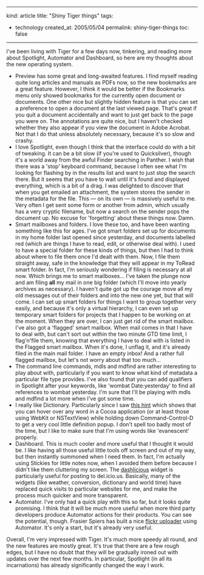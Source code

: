 -----
kind: article
title: "Shiny Tiger things"
tags:
- technology
created_at: 2005/05/04
permalink: shiny-tiger-things
toc: false
-----

<p>I've been living with Tiger for a few days now, tinkering, and reading more about Spotlight, Automator and Dashboard, so here are my thoughts about the new operating system.</p>


<ul>
<li>Preview has some great and long-awaited features. I find myself reading quite long articles and manuals as PDFs now, so the new bookmarks are a great feature. However, I think it would be better if the Bookmarks menu only showed bookmarks for the currently open document or documents. One other nice but slightly hidden feature is that you can set a preference to open a document at the last viewed page. That's great if you quit a document accidentally and want to just get back to the page you were on. The annotations are quite nice, but I haven't checked whether they also appear if you view the document in Adobe Acrobat. Not that I do that unless absolutely necessary, because it's so slow and crashy.</li>
<li>I love Spotlight, even though I think that the interface could do with a bit of tweaking. It can be a bit slow (if you're used to Quicksilver), though it's a world away from the awful Finder searching in Panther. I wish that there was a 'stop' keyboard command, because I often see what I'm looking for flashing by in the results list and want to just stop the search there. But it seems that you have to wait until it's found and displayed everything, which is a bit of a drag. I was delighted to discover that when you get emailed an attachment, the system stores the sender in the metadata for the file. This &mdash; on its own &mdash; is massively useful to me. Very often I get sent some form or another from admin, which usually has a very cryptic filename, but now a search on the sender pops the document up. No excuse for 'forgetting' about these things now. Damn.</li>
<li>Smart mailboxes and folders. I love these too, and have been wanting something like this for ages. I've got smart folders set up for documents in my home folder last opened since yesterday, and documents labelled red (which are things I have to read, edit, or otherwise deal with). I used to have a special folder for these kinds of things, but then I had to think about where to file them once I'd dealt with them. Now, I file them straight away, safe in the knowledge that they will appear in my ToRead smart folder. In fact, I'm seriously wondering if filing is necessary at all now. Which brings me to smart mailboxes... I've taken the plunge now and am filing <strong>all</strong> my mail in one big folder (which I'll move into yearly archives as necessary). I haven't quite got up the courage move all my old messages out of their folders and into the new one yet, but that will come. I can set up smart folders for things I want to group together very easily, and because it's only a virtual hierarchy, I can even set up temporary smart folders for projects that I happen to be working on at the moment. When they are over, I can just get rid of the smart mailbox. I've also got a 'flagged' smart mailbox. When mail comes in that I have to deal with, but can't sort out within the two minute GTD time limit, I flag'n'file them, knowing that everything I have to deal with is listed in the Flagged smart mailbox. When it's done, I unflag it, and it's already filed in the main mail folder. I have an empty inbox! And a rather full flagged mailbox, but let's not worry about that too much...</li>
<li>The command line commands, mdls and mdfind are rather interesting to play about with, particularly if you want to know what kind of metadata a particular file type provides. I've also found that you can add qualifiers in Spotlight after your keywords, like 'wombat Date:yesterday' to find all references to wombat yesterday. I'm sure that I'll be playing with mdls and mdfind a lot more when I've got some time.</li>
<li>I really like Dictionary. Particularly since I saw <a href="http://www.macosxhints.com/article.php?story=20050429100017391">this hint</a> which shows that you can hover over any word in a Cocoa application (or at least those using WebKit or NSTextView) while holding down Command-Control-D to get a very cool little definition popup. I don't spell too badly most of the time, but I like to make sure that I'm using words like 'evanescent' properly.</li>
<li>Dashboard. This is much cooler and more useful that I thought it would be. I like having all those useful little tools off screen and out of my way, but then instantly summoned when I need them. In fact, I'm actually using Stickies for little notes now, when I avoided them before because I didn't like them cluttering my screen. The <a href="http://www.apple.com/downloads/macosx/dashboard/dashlicious.html">dashlicious</a> widget is particularly useful for posting to del.icio.us. Basically, many of the widgets (like weather, conversion, dictionary and world time) have replaced quick visits to particular websites for me, and make the process much quicker and more transparent.</li>
<li>Automator. I've only had a quick play with this so far, but it looks quite promising. I think that it will be much more useful when more third party developers produce Automator actions for their products. You can see the potential, though. Frasier Spiers has built a nice <a href="http://fraserspeirs.livejournal.com/869471.html">flickr uploader</a> using Automator. It's only a start, but it's already very useful.</li>
</ul>

<p>Overall, I'm very impressed with Tiger. It's much more speedy all round, and the new features are mostly great. It's true that there are a few rough edges, but I have no doubt that they will be gradually ironed out with updates over the next few months. In particular, Spotlight (in all its incarnations) has already significantly changed the way I work.</p>


